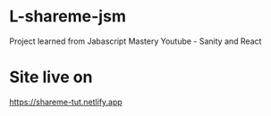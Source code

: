 # L-shareme-jsm

Project learned from Jabascript Mastery Youtube - Sanity and React

# Site live on

https://shareme-tut.netlify.app
